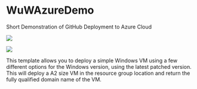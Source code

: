 # WuWAzureDemo
Short Demonstration of GitHub Deployment to Azure Cloud

<a href="https://portal.azure.com/#create/Microsoft.Template/uri/https%3A%2F%2Fraw.githubusercontent.com%2Fodonnell%2Ddavid%2FWuWAzureDemo%2Fmaster%2Fazuredeploy.json"
 target="_blank">
    <img src="http://azuredeploy.net/deploybutton.png"/>
</a>

<a href="http://armviz.io/#/?load=https%3A%2F%2Fraw.githubusercontent.com%2Fodonnell%2Ddavid%2FWuWAzureDemo%2Fmaster%2Fazuredeploy.json" target="_blank">
    <img src="http://armviz.io/visualizebutton.png"/>
</a>

This template allows you to deploy a simple Windows VM using a few different options for the Windows version, using the latest patched version. This will deploy a A2 size VM in the resource group location and return the fully qualified domain name of the VM.
